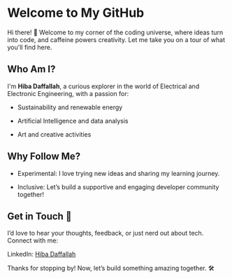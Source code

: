 # Welcome to My GitHub

Hi there! 👋 Welcome to my corner of the coding universe, where ideas turn into code,
 and caffeine powers creativity. Let me take you on a tour of what you'll find here.

## Who Am I?

I'm **Hiba Daffallah**, a curious explorer in the world of Electrical and Electronic
 Engineering, with a passion for:

* Sustainability and renewable energy

* Artificial Intelligence and data analysis

* Art and creative activities
  
## Why Follow Me?

* Experimental: I love trying new ideas and sharing my learning journey.

* Inclusive: Let’s build a supportive and engaging developer community together!

## Get in Touch 📨

I’d love to hear your thoughts, feedback, or just nerd out about tech. Connect with
 me:

LinkedIn: [Hiba Daffallah](https://www.linkedin.com/in/hiba-yassir/)

Thanks for stopping by! Now, let’s build something amazing together. 🛠️
